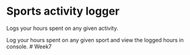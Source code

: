 ﻿# Sports activity logger

Logs your hours spent on any given activity.

Log your hours spent on any given sport and view the logged hours in console.
#   W e e k 7  
 